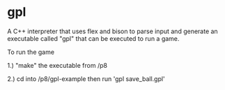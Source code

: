 # gpl
A C++ interpreter that uses flex and bison to parse input and generate an executable called "gpl" that can be executed to run a game.

To run the game 

1.) "make" the executable from /p8 
 
2.) cd into /p8/gpl-example then run 'gpl save_ball.gpl'

